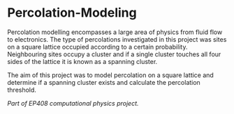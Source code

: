 # Percolation-Modeling


Percolation modelling encompasses a large area of physics from fluid flow to electronics. The type of percolations investigated in this project was sites on a square lattice occupied according to a certain probability. Neighbouring sites occupy a cluster and if a single cluster touches all four sides of the lattice it is known as a spanning cluster. 

The aim of this project was to model percolation on a square lattice and determine if a spanning cluster exists and calculate the percolation threshold. 

*Part of EP408 computational physics project.*